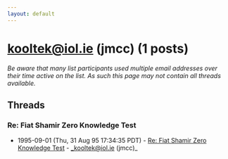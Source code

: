 ```yaml
---
layout: default
---
```


# kooltek@iol.ie (jmcc) (1 posts)

_Be aware that many list participants used multiple email addresses over their time active on the list. As such this page may not contain all threads available._

## Threads

### Re: Fiat Shamir Zero Knowledge Test
+ 1995-09-01 (Thu, 31 Aug 95 17:34:35 PDT) - [Re: Fiat Shamir Zero Knowledge Test](/archive/1995/09/86f0d56d1c78e2fad45313a3e580dddbaf76db02e6ef8b4520f113e6e56e457d) - _kooltek@iol.ie (jmcc)_

